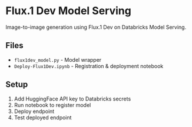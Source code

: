 # Flux.1 Dev Model Serving

Image-to-image generation using Flux.1 Dev on Databricks Model Serving.

## Files

- `flux1dev_model.py` - Model wrapper
- `Deploy-Flux1Dev.ipynb` - Registration & deployment notebook

## Setup

1. Add HuggingFace API key to Databricks secrets
2. Run notebook to register model
3. Deploy endpoint
4. Test deployed endpoint

